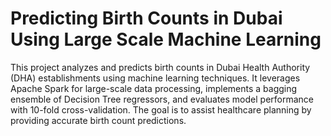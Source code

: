 # Predicting Birth Counts in Dubai Using Large Scale Machine Learning

This project analyzes and predicts birth counts in Dubai Health Authority (DHA) establishments using machine learning techniques. It leverages Apache Spark for large-scale data processing, implements a bagging ensemble of Decision Tree regressors, and evaluates model performance with 10-fold cross-validation. The goal is to assist healthcare planning by providing accurate birth count predictions.
